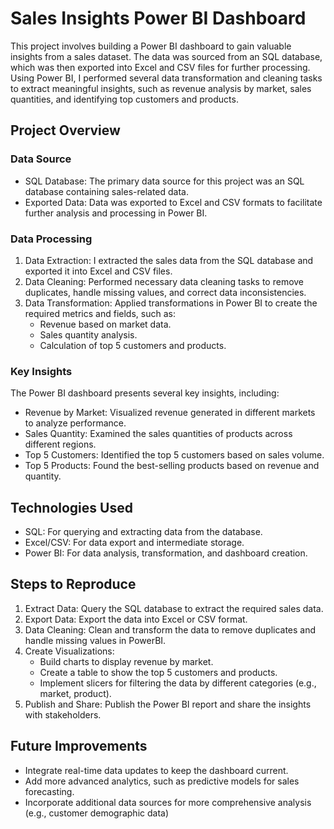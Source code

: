 # Sales Insights Power BI Dashboard

This project involves building a Power BI dashboard to gain valuable insights from a sales dataset. The data was sourced from an SQL database, which was then exported into Excel and CSV files for further processing. Using Power BI, I performed several data transformation and cleaning tasks to extract meaningful insights, such as revenue analysis by market, sales quantities, and identifying top customers and products.

## Project Overview

### Data Source
- SQL Database: The primary data source for this project was an SQL database containing sales-related data.
- Exported Data: Data was exported to Excel and CSV formats to facilitate further analysis and processing in Power BI.

### Data Processing
1. Data Extraction: I extracted the sales data from the SQL database and exported it into Excel and CSV files.
2. Data Cleaning: Performed necessary data cleaning tasks to remove duplicates, handle missing values, and correct data inconsistencies.
3. Data Transformation: Applied transformations in Power BI to create the required metrics and fields, such as:
   - Revenue based on market data.
   - Sales quantity analysis.
   - Calculation of top 5 customers and products.

### Key Insights
The Power BI dashboard presents several key insights, including:
- Revenue by Market: Visualized revenue generated in different markets to analyze performance.
- Sales Quantity: Examined the sales quantities of products across different regions.
- Top 5 Customers: Identified the top 5 customers based on sales volume.
- Top 5 Products: Found the best-selling products based on revenue and quantity.

## Technologies Used
- SQL: For querying and extracting data from the database.
- Excel/CSV: For data export and intermediate storage.
- Power BI: For data analysis, transformation, and dashboard creation.

## Steps to Reproduce

1. Extract Data: Query the SQL database to extract the required sales data.
2. Export Data: Export the data into Excel or CSV format.
3. Data Cleaning: Clean and transform the data to remove duplicates and handle missing values in PowerBI.
4. Create Visualizations:
   - Build charts to display revenue by market.
   - Create a table to show the top 5 customers and products.
   - Implement slicers for filtering the data by different categories (e.g., market, product).
5. Publish and Share: Publish the Power BI report and share the insights with stakeholders.

## Future Improvements
- Integrate real-time data updates to keep the dashboard current.
- Add more advanced analytics, such as predictive models for sales forecasting.
- Incorporate additional data sources for more comprehensive analysis (e.g., customer demographic data)

